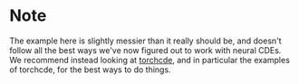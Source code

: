 # Note
The example here is slightly messier than it really should be, and doesn't follow all the best ways we've now figured out to work with neural CDEs. We recommend instead looking at [torchcde](https://github.com/patrick-kidger/torchcde), and in particular the examples of torchcde, for the best ways to do things.

